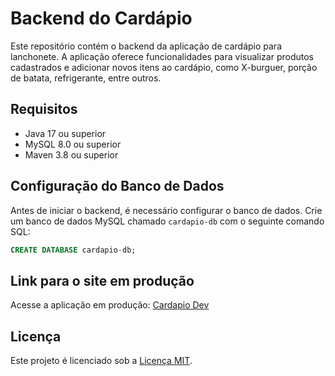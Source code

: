 # Backend do Cardápio

Este repositório contém o backend da aplicação de cardápio para lanchonete. A aplicação oferece funcionalidades para visualizar produtos cadastrados e adicionar novos itens ao cardápio, como X-burguer, porção de batata, refrigerante, entre outros.

## Requisitos

- Java 17 ou superior
- MySQL 8.0 ou superior
- Maven 3.8 ou superior

## Configuração do Banco de Dados

Antes de iniciar o backend, é necessário configurar o banco de dados. Crie um banco de dados MySQL chamado `cardapio-db` com o seguinte comando SQL:

```sql
CREATE DATABASE cardapio-db;
```

## Link para o site em produção

Acesse a aplicação em produção: [Cardapio Dev](https://frontend-cardapio.onrender.com)

## Licença

Este projeto é licenciado sob a [Licença MIT](LICENSE).


